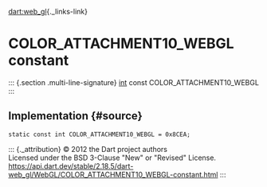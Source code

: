 [dart:web\_gl](../../dart-web_gl/dart-web_gl-library){._links-link}

COLOR\_ATTACHMENT10\_WEBGL constant
===================================

::: {.section .multi-line-signature}
[int](../../dart-core/int-class) const COLOR\_ATTACHMENT10\_WEBGL
:::

Implementation {#source}
--------------

``` {.language-dart data-language="dart"}
static const int COLOR_ATTACHMENT10_WEBGL = 0x8CEA;
```

::: {._attribution}
© 2012 the Dart project authors\
Licensed under the BSD 3-Clause \"New\" or \"Revised\" License.\
<https://api.dart.dev/stable/2.18.5/dart-web_gl/WebGL/COLOR_ATTACHMENT10_WEBGL-constant.html>
:::
